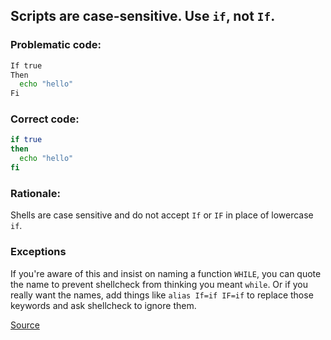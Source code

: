 ## Scripts are case-sensitive. Use `if`, not `If`.

### Problematic code:

```sh
If true
Then
  echo "hello"
Fi
```

### Correct code:

```sh
if true
then
  echo "hello"
fi
```

### Rationale:

Shells are case sensitive and do not accept `If` or `IF` in place of lowercase `if`.

### Exceptions

If you're aware of this and insist on naming a function `WHILE`, you can quote the name to prevent shellcheck from thinking you meant `while`. Or if you really want the names, add things like `alias If=if IF=if` to replace those keywords and ask shellcheck to ignore them.

[Source](https://github.com/koalaman/shellcheck/wiki/SC1081)

